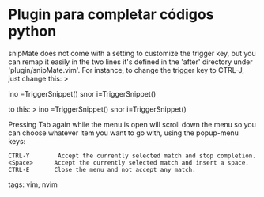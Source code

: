 # Plugin para completar códigos python

snipMate does not come with a setting to customize the trigger key, but you
can remap it easily in the two lines it's defined in the 'after' directory
under 'plugin/snipMate.vim'. For instance, to change the trigger key
to CTRL-J, just change this: >

 ino <tab> <c-r>=TriggerSnippet()<cr>
 snor <tab> <esc>i<right><c-r>=TriggerSnippet()<cr>

to this: >
 ino <c-j> <c-r>=TriggerSnippet()<cr>
 snor <c-j> <esc>i<right><c-r>=TriggerSnippet()<cr>

Pressing Tab again while the menu is open will scroll down the menu so
you can choose whatever item you want to go with, using the popup-menu
keys:

    CTRL-Y        Accept the currently selected match and stop completion.
    <Space>      Accept the currently selected match and insert a space.
    CTRL-E       Close the menu and not accept any match.


tags: vim, nvim
